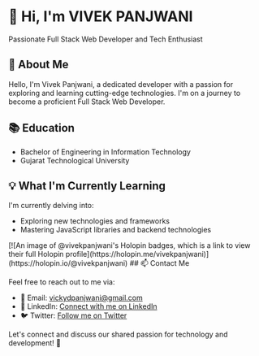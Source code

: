 <div class="text-center">
  <h1 class="text-3xl font-bold">👋 Hi, I'm VIVEK PANJWANI</h1>

  <p class="italic text-lg mt-2">
    Passionate Full Stack Web Developer and Tech Enthusiast
  </p>
</div>

## 🚀 About Me

<p class="text-justify mt-4">
  Hello, I'm Vivek Panjwani, a dedicated developer with a passion for exploring and learning cutting-edge technologies. I'm on a journey to become a proficient Full Stack Web Developer.
</p>

## 📚 Education

<ul class="list-disc ml-8 mt-4">
  <li class="text-lg">Bachelor of Engineering in Information Technology</li>
  <li class="text-sm">Gujarat Technological University</li>
</ul>

## 💡 What I'm Currently Learning

<p class="text-justify mt-4">
  I'm currently delving into:
</p>

<ul class="list-disc ml-8 mt-2">
  <li class="text-lg">Exploring new technologies and frameworks</li>
  <li class="text-lg">Mastering JavaScript libraries and backend technologies</li>
</ul>
[![An image of @vivekpanjwani's Holopin badges, which is a link to view their full Holopin profile](https://holopin.me/vivekpanjwani)](https://holopin.io/@vivekpanjwani)
## 📫 Contact Me

<p class="text-justify mt-4">
  Feel free to reach out to me via:
</p>

<ul class="list-disc ml-8 mt-2">
  <li class="text-lg">📧 Email: <a href="mailto:vickydpanjwani@gmail.com">vickydpanjwani@gmail.com</a></li>
  <li class="text-lg">💬 LinkedIn: <a href="https://www.linkedin.com/in/vivek-panjwani-b660a2183">Connect with me on LinkedIn</a></li>
  <li class="text-lg">🐦 Twitter: <a href="https://twitter.com/VIVEKPANJWANI73">Follow me on Twitter</a></li>
</ul>

<p class="text-center mt-4">
  Let's connect and discuss our shared passion for technology and development! 🚀
</p>
